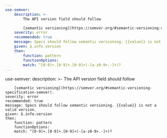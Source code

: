 ```yaml
---
use-semver:
    description: >-
        The API version field should follow

        [semantic versioning](https://semver.org/#semantic-versioning-specification-semver).
    severity: error
    recommended: true
    message: Specs should follow semantic versioning. {{value}} is not a valid version.
    given: $.info.version
    then:
        function: pattern
        functionOptions:
        match: ^[0-9]+.[0-9]+.[0-9]+(-[a-z0-9+.-]+)?   
...
```

use-semver:
    description: >-
        The API version field should follow

        [semantic versioning](https://semver.org/#semantic-versioning-specification-semver).
    severity: error
    recommended: true
    message: Specs should follow semantic versioning. {{value}} is not a valid version.
    given: $.info.version
    then:
        function: pattern
        functionOptions:
        match: ^[0-9]+.[0-9]+.[0-9]+(-[a-z0-9+.-]+)?   
